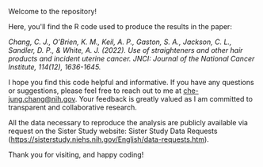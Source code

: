 Welcome to the repository!

Here, you'll find the R code used to produce the results in the paper:

<i>Chang, C. J., O’Brien, K. M., Keil, A. P., Gaston, S. A., Jackson, C. L., Sandler, D. P., & White, A. J. (2022). Use of straighteners and other hair products and incident uterine cancer. JNCI: Journal of the National Cancer Institute, 114(12), 1636-1645.</i>

I hope you find this code helpful and informative. If you have any questions or suggestions, please feel free to reach out to me at che-jung.chang@nih.gov. Your feedback is greatly valued as I am committed to transparent and collaborative research.

All the data necessary to reproduce the analysis are publicly available via request on the Sister Study website: Sister Study Data Requests (https://sisterstudy.niehs.nih.gov/English/data-requests.htm).

Thank you for visiting, and happy coding!
